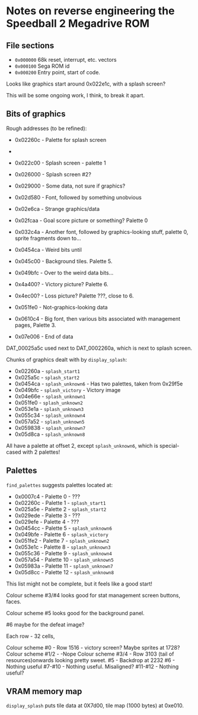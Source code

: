 # Notes on reverse engineering the Speedball 2 Megadrive ROM

## File sections

 * `0x000000` 68k reset, interrupt, etc. vectors
 * `0x000100` Sega ROM id
 * `0x000200` Entry point, start of code.

Looks like graphics start around 0x022e1c, with a splash screen?

This will be some ongoing work, I think, to break it apart.

## Bits of graphics

Rough addresses (to be refined):

 * 0x02260c - Palette for splash screen
 * 

 * 0x022c00 - Splash screen - palette 1
 * 0x026000 - Splash screen #2?
 * 0x029000 - Some data, not sure if graphics?
 * 0x02d580 - Font, followed by something unobvious
 * 0x02e6ca - Strange graphics/data
 * 0x02fcaa - Goal score picture or something? Palette 0
 * 0x032c4a - Another font, followed by graphics-looking stuff,
              palette 0, sprite fragments down to...
 * 0x0454ca - Weird  bits until
 * 0x045c00 - Background tiles. Palette 5.
 * 0x049bfc - Over to the weird data bits...
 * 0x4a400? - Victory picture? Palette 6.
 * 0x4ec00? - Loss picture? Palette ???, close to 6.
 * 0x051fe0 - Not-graphics-looking data
 * 0x0610c4 - Big font, then various bits associated with management
              pages, Palette 3.
 * 0x07e006 - End of data

DAT_00025a5c used next to DAT_0002260a, which is next to splash screen.

Chunks of graphics dealt with by `display_splash`:

 * 0x02260a - `splash_start1`
 * 0x025a5c - `splash_start2`
 * 0x0454ca - `splash_unknown6` - Has two palettes, taken from 0x29f5e
 * 0x049bfc - `splash_victory` - Victory image
 * 0x04e66e - `splash_unknown1`
 * 0x051fe0 - `splash_unknown2`
 * 0x053e1a - `splash_unknown3`
 * 0x055c34 - `splash_unknown4`
 * 0x057a52 - `splash_unknown5`
 * 0x059838 - `splash_unknown7`
 * 0x05d8ca - `splash_unknown8`

All have a palette at offset 2, except `splash_unknown6`, which is
special-cased with 2 palettes!

## Palettes

`find_palettes` suggests palettes located at:

 * 0x0007c4 - Palette 0 - ???
 * 0x02260c - Palette 1 - `splash_start1`
 * 0x025a5e - Palette 2 - `splash_start2`
 * 0x029ede - Palette 3 - ???
 * 0x029efe - Palette 4 - ???
 * 0x0454cc - Palette 5 - `splash_unknown6`
 * 0x049bfe - Palette 6 - `splash_victory`
 * 0x051fe2 - Palette 7 - `splash_unknown2`
 * 0x053e1c - Palette 8 - `splash_unknown3`
 * 0x055c36 - Palette 9 - `splash_unknown4`
 * 0x057a54 - Palette 10 - `splash_unknown5`
 * 0x05983a - Palette 11 - `splash_unknown7`
 * 0x05d8cc - Palette 12 -  `splash_unknown8`

This list might not be complete, but it feels like a good start!

Colour scheme #3/#4 looks good for stat management screen buttons, faces.

Colour scheme #5 looks good for the background panel.

#6 maybe for the defeat image?

Each row - 32 cells,

Colour scheme #0 - Row 1516 - victory screen? Maybe sprites at 1728?
Colour scheme #1/2 - -Nope
Colour scheme #3/4 - Row 3103 (tail of resources)onwards looking pretty sweet.
#5 - Backdrop at 2232
#6 - Nothing useful
#7-#10 - Nothing useful. Misaligned?
#11-#12 - Nothing useful?

## VRAM memory map

`display_splash` puts tile data at 0X7d00, tile map (1000 bytes) at
0xe010.
